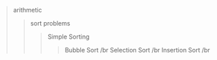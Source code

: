 >arithmetic
>>sort problems
>>>Simple Sorting
>>>>Bubble Sort /br
>>>>Selection Sort /br
>>>>Insertion Sort /br